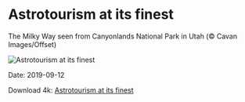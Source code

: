 # Astrotourism at its finest

The Milky Way seen from Canyonlands National Park in Utah (© Cavan Images/Offset)

![Astrotourism at its finest](https://bing.com/th?id=OHR.MilkyWayCanyonlands_EN-US8182491072_UHD.jpg&rf=LaDigue_UHD.jpg&pid=hp&w=1024&h=576)

Date: 2019-09-12

Download 4k: [Astrotourism at its finest](https://bing.com/th?id=OHR.MilkyWayCanyonlands_EN-US8182491072_UHD.jpg&rf=LaDigue_UHD.jpg&pid=hp&w=3840&h=2160)

